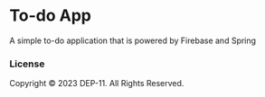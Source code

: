# To-do App
A simple to-do application that is powered by Firebase and Spring


### License
Copyright &copy; 2023 DEP-11. All Rights Reserved.
